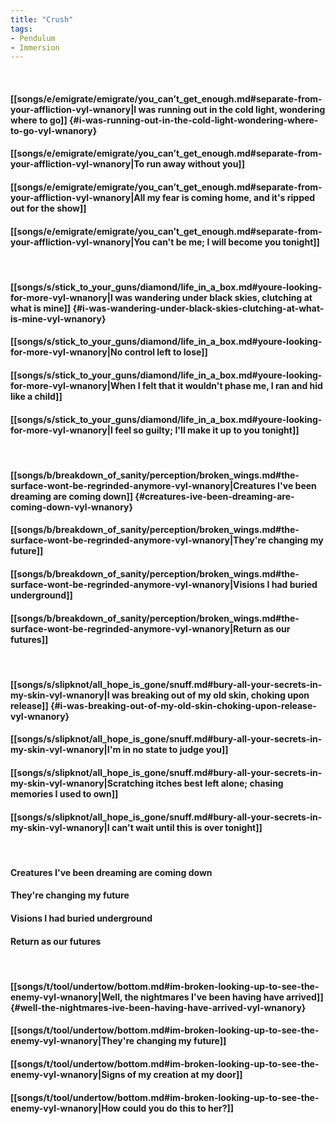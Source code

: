 ```yaml
---
title: "Crush"
tags:
- Pendulum
- Immersion
---
```

&nbsp;
#### [[songs/e/emigrate/emigrate/you_can’t_get_enough.md#separate-from-your-affliction-vyl-wnanory|I was running out in the cold light, wondering where to go]] {#i-was-running-out-in-the-cold-light-wondering-where-to-go-vyl-wnanory}
#### [[songs/e/emigrate/emigrate/you_can’t_get_enough.md#separate-from-your-affliction-vyl-wnanory|To run away without you]]
#### [[songs/e/emigrate/emigrate/you_can’t_get_enough.md#separate-from-your-affliction-vyl-wnanory|All my fear is coming home, and it's ripped out for the show]]
#### [[songs/e/emigrate/emigrate/you_can’t_get_enough.md#separate-from-your-affliction-vyl-wnanory|You can't be me; I will become you tonight]]
&nbsp;
#### [[songs/s/stick_to_your_guns/diamond/life_in_a_box.md#youre-looking-for-more-vyl-wnanory|I was wandering under black skies, clutching at what is mine]] {#i-was-wandering-under-black-skies-clutching-at-what-is-mine-vyl-wnanory}
#### [[songs/s/stick_to_your_guns/diamond/life_in_a_box.md#youre-looking-for-more-vyl-wnanory|No control left to lose]]
#### [[songs/s/stick_to_your_guns/diamond/life_in_a_box.md#youre-looking-for-more-vyl-wnanory|When I felt that it wouldn't phase me, I ran and hid like a child]]
#### [[songs/s/stick_to_your_guns/diamond/life_in_a_box.md#youre-looking-for-more-vyl-wnanory|I feel so guilty; I'll make it up to you tonight]]
&nbsp;
#### [[songs/b/breakdown_of_sanity/perception/broken_wings.md#the-surface-wont-be-regrinded-anymore-vyl-wnanory|Creatures I've been dreaming are coming down]] {#creatures-ive-been-dreaming-are-coming-down-vyl-wnanory}
#### [[songs/b/breakdown_of_sanity/perception/broken_wings.md#the-surface-wont-be-regrinded-anymore-vyl-wnanory|They're changing my future]]
#### [[songs/b/breakdown_of_sanity/perception/broken_wings.md#the-surface-wont-be-regrinded-anymore-vyl-wnanory|Visions I had buried underground]]
#### [[songs/b/breakdown_of_sanity/perception/broken_wings.md#the-surface-wont-be-regrinded-anymore-vyl-wnanory|Return as our futures]]
&nbsp;
#### [[songs/s/slipknot/all_hope_is_gone/snuff.md#bury-all-your-secrets-in-my-skin-vyl-wnanory|I was breaking out of my old skin, choking upon release]] {#i-was-breaking-out-of-my-old-skin-choking-upon-release-vyl-wnanory}
#### [[songs/s/slipknot/all_hope_is_gone/snuff.md#bury-all-your-secrets-in-my-skin-vyl-wnanory|I'm in no state to judge you]]
#### [[songs/s/slipknot/all_hope_is_gone/snuff.md#bury-all-your-secrets-in-my-skin-vyl-wnanory|Scratching itches best left alone; chasing memories I used to own]]
#### [[songs/s/slipknot/all_hope_is_gone/snuff.md#bury-all-your-secrets-in-my-skin-vyl-wnanory|I can't wait until this is over tonight]]
&nbsp;
#### Creatures I've been dreaming are coming down
#### They're changing my future
#### Visions I had buried underground
#### Return as our futures
&nbsp;
#### [[songs/t/tool/undertow/bottom.md#im-broken-looking-up-to-see-the-enemy-vyl-wnanory|Well, the nightmares I've been having have arrived]] {#well-the-nightmares-ive-been-having-have-arrived-vyl-wnanory}
#### [[songs/t/tool/undertow/bottom.md#im-broken-looking-up-to-see-the-enemy-vyl-wnanory|They're changing my future]]
#### [[songs/t/tool/undertow/bottom.md#im-broken-looking-up-to-see-the-enemy-vyl-wnanory|Signs of my creation at my door]]
#### [[songs/t/tool/undertow/bottom.md#im-broken-looking-up-to-see-the-enemy-vyl-wnanory|How could you do this to her?]]
